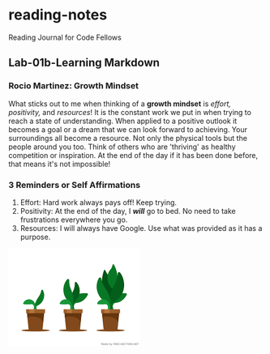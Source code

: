 # reading-notes
Reading Journal for Code Fellows


## Lab-01b-Learning Markdown

### **Rocio Martinez: Growth Mindset**

What sticks out to me when thinking of a **growth mindset** is 
*effort, positivity,* and *resources*!
It is the constant work we put in when trying to reach a state of  understanding. When applied to a positive outlook it becomes a goal or a dream that we can look forward to achieving. Your surroundings all become a resource. Not only the physical tools but the people around you too. Think of others who are 'thriving' as healthy competition or inspiration. At the end of the day if it has been done before, that means it's not impossible! 

### 3 Reminders or Self Affirmations

1. Effort: Hard work always pays off! Keep trying.
2. Positivity: At the end of the day, I ***will*** go to bed. No need to take frustrations everywhere you go.
3. Resources: I will always have Google. Use what was provided as it has a purpose.

![growth plant.](https://github.com/RocioCMartinez/reading-notes/blob/main/plants.png?raw=true)

